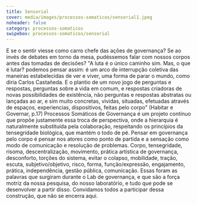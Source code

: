 ```yaml
---
title: Sensorial
cover: media/images/processos-somaticos/sensorial1.jpeg
noheader: false
category: processos-somaticos
swipebox: processos-somaticos/sensorial
---
```


E se o sentir viesse como carro chefe das ações de governança? Se ao invés de debates em torno da mesa, pudéssemos falar com nossos corpos antes das tomadas de decisões?
"A luta é o único caminho sim. Mas, o que é lutar? podemos pensar assim: é um arco de interrupção coletiva das maneiras estabelecidas de ver e viver, uma forma de parar o mundo, como diria Carlos Castañeda. E o plantio de um novo jogo de perguntas e respostas, perguntas sobre a vida em comum, e respostas criadoras de novas possibilidades de existência, não perguntas e respostas abstratas ou lançadas ao ar, e sim muito concretas, vividas, situadas, efetuadas através de espaços, experiencias, dispositivos, feitas pelo corpo" (Habitar e Governar, p.17)
Processos Somáticos de Governança é um projeto contínuo que propõe justamente essa troca de perspectiva, onde a hierarquia é naturalmente substituída pela colaboração, respeitando os princípios da tensegridade biológica, que mantém o todo de pé. Pensar em governança pelo corpo é pensar nos atores como ponto de partida e a sensação como modo de comunicação e resolução de problemas.
Corpo, tensegridade, risoma, descentralização, movimento, prática artística de governança, desconforto, torções do sistema, evitar o colapso, mobilidade, tração, escuta, subjetivo/objetivo, risco, forma, função/expressão, engajamento, prática, independência, gestão pública, comunicação. Essas foram as palavras que surgiram durante o Lab de governança, e que são a força motriz da nossa pesquisa, do nosso laboratório, e tudo que pode se desenvolver a partir disso. Convidamos todos a participar dessa construção, que não se encerra aqui.